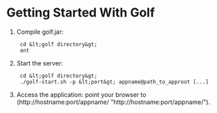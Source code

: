 Getting Started With Golf
=========================

1. Compile golf.jar:
        
        cd &lt;golf directory&gt;
        ant

2. Start the server:

        cd &lt;golf directory&gt;
        ./golf-start.sh -p &lt;port&gt; appname@path_to_approot [...] 

3. Access the application: point your browser to (http://hostname:port/appname/ "http://hostname:port/appname/").

